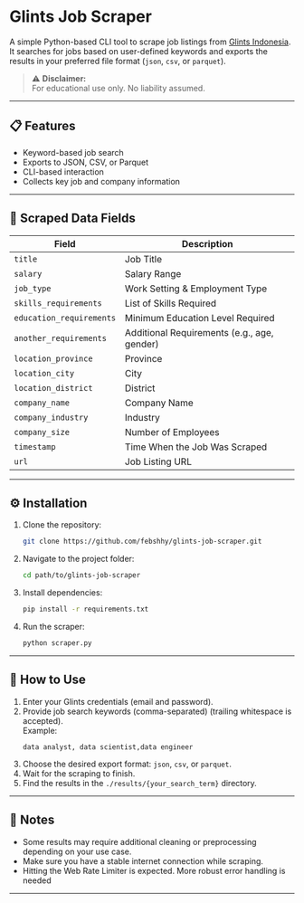 # Glints Job Scraper

A simple Python-based CLI tool to scrape job listings from [Glints Indonesia](https://glints.com/id).  
It searches for jobs based on user-defined keywords and exports the results in your preferred file format (`json`, `csv`, or `parquet`).

> ⚠️ **Disclaimer:**  
> For educational use only. No liability assumed.

---

## 📋 Features

- Keyword-based job search
- Exports to JSON, CSV, or Parquet
- CLI-based interaction
- Collects key job and company information

---

## 🧾 Scraped Data Fields

| Field | Description |
|-------|-------------|
| `title` | Job Title |
| `salary` | Salary Range |
| `job_type` | Work Setting & Employment Type |
| `skills_requirements` | List of Skills Required |
| `education_requirements` | Minimum Education Level Required |
| `another_requirements` | Additional Requirements (e.g., age, gender) |
| `location_province` | Province |
| `location_city` | City |
| `location_district` | District |
| `company_name` | Company Name |
| `company_industry` | Industry |
| `company_size` | Number of Employees |
| `timestamp` | Time When the Job Was Scraped |
| `url` | Job Listing URL |

---

## ⚙️ Installation

1. Clone the repository:
   ```bash
   git clone https://github.com/febshhy/glints-job-scraper.git
   ```

2. Navigate to the project folder:
   ```bash
   cd path/to/glints-job-scraper
   ```

3. Install dependencies:
   ```bash
   pip install -r requirements.txt
   ```

4. Run the scraper:
   ```bash
   python scraper.py
   ```

---

## 🚀 How to Use

1. Enter your Glints credentials (email and password).
2. Provide job search keywords (comma-separated) (trailing whitespace is accepted).  
   Example:  
   ```
   data analyst, data scientist,data engineer
   ```
3. Choose the desired export format: `json`, `csv`, or `parquet`.
4. Wait for the scraping to finish.
5. Find the results in the `./results/{your_search_term}` directory.

---

## 📌 Notes

- Some results may require additional cleaning or preprocessing depending on your use case.
- Make sure you have a stable internet connection while scraping.
- Hitting the Web Rate Limiter is expected. More robust error handling is needed

---
